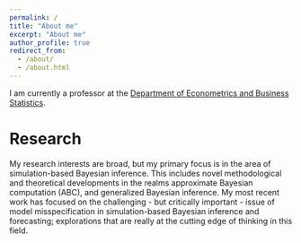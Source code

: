 ```yaml
---
permalink: /
title: "About me"
excerpt: "About me"
author_profile: true
redirect_from: 
  - /about/
  - /about.html
---
```

I am currently a professor at the [Department of Econometrics and Business Statistics](https://www.monash.edu/business/ebs). 


Research
======
My research interests are broad, but my primary focus is in the area of simulation-based Bayesian inference. 
This includes novel methodological and theoretical developments in the realms approximate Bayesian computation (ABC), and generalized Bayesian inference. 
My most recent work has focused on the challenging - but critically important - issue of model misspecification in simulation-based Bayesian inference and forecasting; explorations that are really at the cutting edge of thinking in this field.

